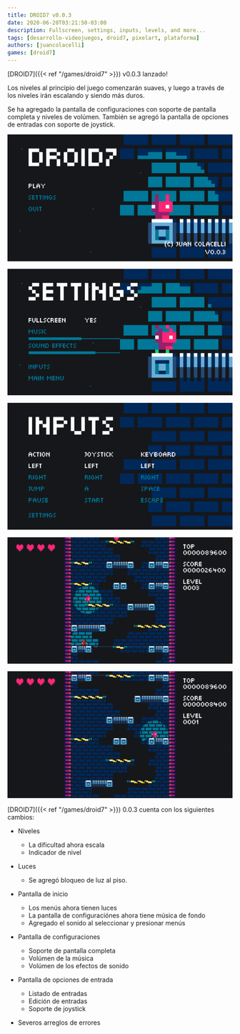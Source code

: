 ```yaml
---
title: DROID7 v0.0.3
date: 2020-06-20T03:21:50-03:00
description: Fullscreen, settings, inputs, levels, and more...
tags: [desarrollo-videojuegos, droid7, pixelart, plataforma]
authors: [juancolacelli]
games: [droid7]
---
```


[DROID7]({{< ref "/games/droid7" >}}) v0.0.3 lanzado!

Los niveles al principio del juego comenzarán suaves, y luego a través de los niveles irán escalando y siendo más duros.

Se ha agregado la pantalla de configuraciones con soporte de pantalla completa y niveles de volúmen. También se agregó la pantalla de opciones de entradas con soporte de joystick.

![Inicio](start.png)

![Configuraciones](settings.png)

![Entradas](inputs.png)

![Niveles](levels.png)

![Niveles](lights.png)

[DROID7]({{< ref "/games/droid7" >}}) 0.0.3 cuenta con los siguientes cambios:

-   Niveles

    -   La dificultad ahora escala
    -   Indicador de nivel

-   Luces

    -   Se agregó bloqueo de luz al piso.

-   Pantalla de inicio

    -   Los menús ahora tienen luces
    -   La pantalla de configuraciónes ahora tiene música de fondo
    -   Agregado el sonido al seleccionar y presionar menús

-   Pantalla de configuraciones

    -   Soporte de pantalla completa
    -   Volúmen de la música
    -   Volúmen de los efectos de sonido

-   Pantalla de opciones de entrada

    -   Listado de entradas
    -   Edición de entradas
    -   Soporte de joystick

-   Severos arreglos de errores
